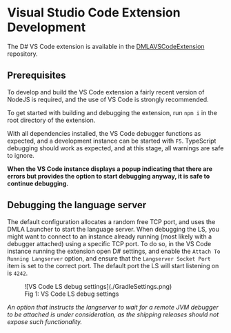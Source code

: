 # Visual Studio Code Extension Development

The D# VS Code extension is available in the [DMLAVSCodeExtension](https://github.com/dmlaorg/DMLAVSCodeExtension) repository.

## Prerequisites
To develop and build the VS Code extension a fairly recent version of NodeJS is required, and the use of VS Code is strongly recommended.

To get started with building and debugging the extension, run `npm i` in the root directory of the extension.

With all dependencies installed, the VS Code debugger functions as expected, and a development instance can be started with `F5`. TypeScript debugging should work as expected, and at this stage, all warnings are safe to ignore. 

**When the VS Code instance displays a popup indicating that there are errors but provides the option to start debugging anyway, it is safe to continue debugging.**

## Debugging the language server

The default configuration allocates a random free TCP port, and uses the DMLA Launcher to start the language server. When debugging the LS, you might want to connect to an instance already running (most likely with a debugger attached) using a specific TCP port. To do so, in the VS Code instance running the extension open D# settings, and enable the `Attach To Running Langserver` option, and ensure that the `Langserver Socket Port` item is set to the correct port. The default port the LS will start listening on is `4242`.

<figure markdown>
  ![VS Code LS debug settings](./GradleSettings.png)
  <figcaption>Fig 1: VS Code LS debug settings</figcaption>
</figure>


*An option that instructs the langserver to wait for a remote JVM debugger to be attached is under consideration, as the shipping releases should not expose such functionality.*